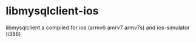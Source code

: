 libmysqlclient-ios
==================

libmysqlclient.a compiled for ios (armv6 amrv7 armv7s) and ios-simulator (i386)

